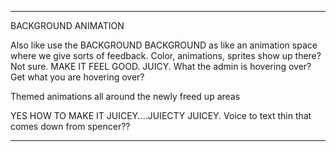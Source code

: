 
----
BACKGROUND ANIMATION

Also like use the BACKGROUND BACKGROUND as like an animation space where we give sorts of feedback. Color, animations, sprites show up there? Not sure. MAKE IT FEEL GOOD. JUICY. What the admin is hovering over? Get what you are hovering over? 

Themed animations all around the newly freed up areas

YES HOW TO MAKE IT JUICEY....JUIECTY JUICEY. Voice to text thin that comes down from spencer??

----